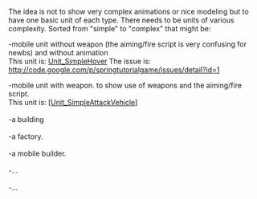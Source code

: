 The idea is not to show very complex animations or nice modeling but to have one basic unit of each type.
There needs to be units of various complexity.
Sorted from "simple" to "complex" that might be:

-mobile unit without weapon (the aiming/fire script is very confusing for newbs) and without animation<br>
This unit is: <a href='Unit_SimpleHover.md'>Unit_SimpleHover</a>
The issue is: <a href='http://code.google.com/p/springtutorialgame/issues/detail?id=1'>http://code.google.com/p/springtutorialgame/issues/detail?id=1</a>


-mobile unit with weapon. to show use of weapons and the aiming/fire script.<br>
This unit is: [<a href='Unit_SimpleAttackVehicle.md'>Unit_SimpleAttackVehicle</a>]<br>
<br>
-a building<br>
<br>
-a factory.<br>
<br>
-a mobile builder.<br>
<br>
-...<br>
<br>
-...